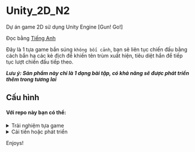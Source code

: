 # Unity_2D_N2
Dự án game 2D sử dụng Unity Engine [Gun! Go!]

Đọc bằng [Tiếng Anh](README.md)

Đây là 1 tựa game bắn súng `không bối cảnh`, bạn sẽ liên tục chiến đấu bằng cách bắn hạ các kẻ địch để khiến tên trùm xuất hiện, tiêu diệt hắn để tiếp tục lượt chiến đấu tiếp theo.

**_Lưu ý: Sản phẩm này chỉ là 1 dạng bài tập, có khả năng sẽ được phát triển thêm trong tương lai_**

## Cấu hình

#### Với repo này bạn có thể: <!-- omit in toc -->

<details>
<summary>Trải nghiệm tựa game</summary>

- Sau khi clone repo, trong folder `Gun! Go! Game` run file `Gun! Go!.exe`.
- Trải nghiệm tựa game.
</details>

<details>
<summary>Cải tiến hoặc phát triển</summary>

- Hãy sao chép link repo.

```md
https://github.com/EleElon/Unity_2D_N2.git
```

- Cấu hình 1 chút với Git.
    - Branch develop chính là branch chứa source có phiên bản mới nhất, các branch con đều merge vào nó.

```
git clone https://github.com/EleElon/Unity_2D_N2.git
git checkout develop
```

- Giờ đây bạn có thể thoải mái cải tiến và phát triển nó.
</details>

Enjoys!